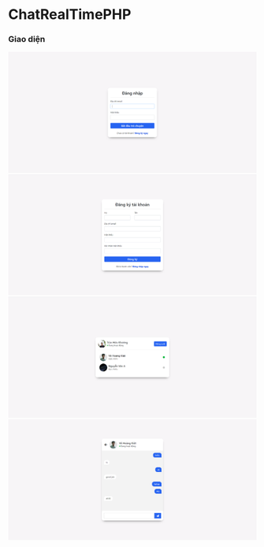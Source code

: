 # ChatRealTimePHP
### Giao diện

![alt text](screenshots/sc1.png)
![alt text](screenshots/sc2.png)
![alt text](screenshots/sc3.png)
![alt text](screenshots/sc4.png)
